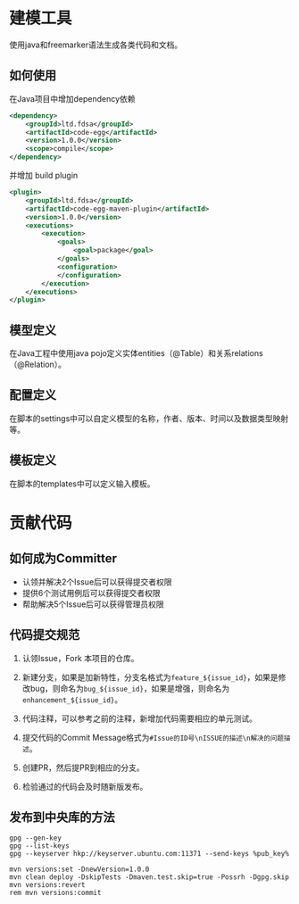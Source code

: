 # 建模工具

使用java和freemarker语法生成各类代码和文档。

## 如何使用

在Java项目中增加dependency依赖
``` xml
<dependency>
    <groupId>ltd.fdsa</groupId>
    <artifactId>code-egg</artifactId>
    <version>1.0.0</version>
    <scope>compile</scope>
</dependency>
```
并增加 build plugin
``` xml
<plugin>
    <groupId>ltd.fdsa</groupId>
    <artifactId>code-egg-maven-plugin</artifactId>
    <version>1.0.0</version>
    <executions>
        <execution>
            <goals>
                <goal>package</goal>
            </goals>
            <configuration>
            </configuration>
        </execution>
    </executions>
</plugin>
```

## 模型定义

在Java工程中使用java pojo定义实体entities（@Table）和关系relations（@Relation）。

## 配置定义

在脚本的settings中可以自定义模型的名称，作者、版本、时间以及数据类型映射等。

## 模板定义

在脚本的templates中可以定义输入模板。

#  贡献代码

## 如何成为Committer

- 认领并解决2个Issue后可以获得提交者权限
- 提供6个测试用例后可以获得提交者权限
- 帮助解决5个Issue后可以获得管理员权限

## 代码提交规范

1. 认领Issue，Fork 本项目的仓库。
2. 新建分支，如果是加新特性，分支名格式为`feature_${issue_id}`，如果是修改bug，则命名为`bug_${issue_id}`，如果是增强，则命名为`enhancement_${issue_id}`。

4. 代码注释，可以参考之前的注释，新增加代码需要相应的单元测试。

5. 提交代码的Commit Message格式为`#Issue的ID号\nISSUE的描述\n解决的问题描述`。

7. 创建PR，然后提PR到相应的分支。

8. 检验通过的代码会及时随新版发布。

## 发布到中央库的方法

```shell
gpg --gen-key
gpg --list-keys
gpg --keyserver hkp://keyserver.ubuntu.com:11371 --send-keys %pub_key%

mvn versions:set -DnewVersion=1.0.0
mvn clean deploy -DskipTests -Dmaven.test.skip=true -Possrh -Dgpg.skip
mvn versions:revert
rem mvn versions:commit
```